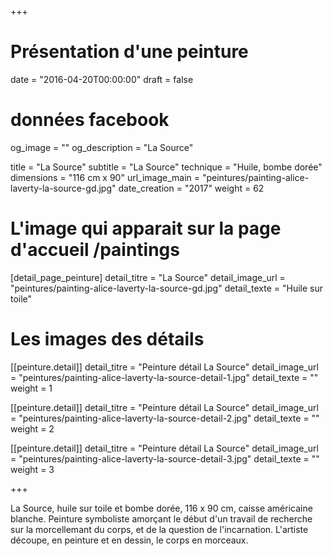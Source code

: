 +++
# Présentation d'une peinture
date = "2016-04-20T00:00:00"
draft = false

# données facebook
og_image = ""
og_description = "La Source"

title = "La Source"
subtitle = "La Source"
technique = "Huile, bombe dorée"
dimensions = "116 cm x 90"
url_image_main = "peintures/painting-alice-laverty-la-source-gd.jpg"
date_creation = "2017"
weight = 62

# L'image qui apparait sur la page d'accueil /paintings
[detail_page_peinture]
detail_titre = "La Source"
detail_image_url = "peintures/painting-alice-laverty-la-source-gd.jpg"
detail_texte = "Huile sur toile"

# Les images des détails
[[peinture.detail]]
detail_titre = "Peinture détail La Source"
detail_image_url = "peintures/painting-alice-laverty-la-source-detail-1.jpg"
detail_texte = ""
weight = 1

[[peinture.detail]]
detail_titre = "Peinture détail La Source"
detail_image_url = "peintures/painting-alice-laverty-la-source-detail-2.jpg"
detail_texte = ""
weight = 2

[[peinture.detail]]
detail_titre = "Peinture détail La Source"
detail_image_url = "peintures/painting-alice-laverty-la-source-detail-3.jpg"
detail_texte = ""
weight = 3

+++

La Source, huile sur toile et bombe dorée, 116 x 90 cm, caisse américaine blanche.
Peinture symboliste amorçant le début d'un travail de recherche sur la morcellemant du corps, et de la question de l'incarnation. L'artiste découpe, en peinture et en dessin, le corps en morceaux.
